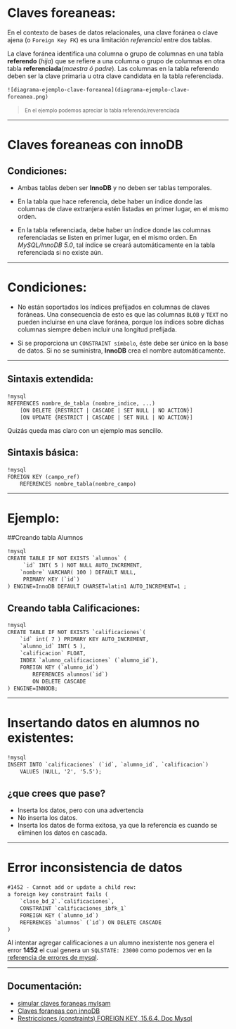# Claves foreaneas:

En el contexto de bases de datos relacionales, una clave foránea o clave ajena (o `Foreign Key FK`) es una limitación _referencial_ entre dos tablas.

La clave foránea identifica una columna o grupo de columnas en una tabla **referendo** (_hija_) que se refiere a una columna o grupo de columnas en otra tabla **referenciada**(_maestra ó padre_). Las columnas en la tabla referendo deben ser la clave primaria u otra clave candidata en la tabla referenciada.


><center>
	![diagrama-ejemplo-clave-foreanea](diagrama-ejemplo-clave-foreanea.png)
</center>

> <small>En el ejemplo podemos apreciar la tabla referendo/reverenciada</small>

-------------------------------------------------------------

# Claves foreaneas con innoDB


## Condiciones:

 - Ambas tablas deben ser **InnoDB** y no deben ser tablas temporales.

 - En la tabla que hace referencia, debe haber un índice donde las columnas de clave extranjera estén listadas en primer lugar, en el mismo orden.

 - En la tabla referenciada, debe haber un índice donde las columnas referenciadas se listen en primer lugar, en el mismo orden. En _MySQL/InnoDB 5.0_, tal índice se creará automáticamente en la tabla referenciada si no existe aún.

-------------------------------------------------------------

# Condiciones:

 - No están soportados los índices prefijados en columnas de claves foráneas. Una consecuencia de esto es que las columnas `BLOB` y `TEXT` no pueden incluirse en una clave foránea, porque los índices sobre dichas columnas siempre deben incluir una longitud prefijada.

 - Si se proporciona un `CONSTRAINT símbolo`, éste debe ser único en la base de datos. Si no se suministra, **InnoDB** crea el nombre automáticamente.

-------------------------------------------------------------

## Sintaxis extendida:

	!mysql
    REFERENCES nombre_de_tabla (nombre_indice, ...)
    	[ON DELETE {RESTRICT | CASCADE | SET NULL | NO ACTION}]
    	[ON UPDATE {RESTRICT | CASCADE | SET NULL | NO ACTION}]

Quizás queda mas claro con un ejemplo mas sencillo.

## Sintaxis básica:

	!mysql
	FOREIGN KEY (campo_ref)
		REFERENCES nombre_tabla(nombre_campo)

-------------------------------------------------------------

# Ejemplo:

##Creando tabla Alumnos

	!mysql
	CREATE TABLE IF NOT EXISTS `alumnos` (
 		 `id` INT( 5 ) NOT NULL AUTO_INCREMENT,
  		`nombre` VARCHAR( 100 ) DEFAULT NULL,
 		 PRIMARY KEY (`id`)
	) ENGINE=InnoDB DEFAULT CHARSET=latin1 AUTO_INCREMENT=1 ;

## Creando tabla Calificaciones:

	!mysql
	CREATE TABLE IF NOT EXISTS `calificaciones`(
		`id` int( 7 ) PRIMARY KEY AUTO_INCREMENT,
		`alumno_id` INT( 5 ),
		`calificacion` FLOAT,
		INDEX `alumno_calificaciones` (`alumno_id`),
		FOREIGN KEY (`alumno_id`)
			REFERENCES alumnos(`id`)
			ON DELETE CASCADE
	) ENGINE=INNODB;

-------------------------------------------------------------

# Insertando datos en alumnos no existentes:

	!mysql
	INSERT INTO `calificaciones` (`id`, `alumno_id`, `calificacion`)
		VALUES (NULL, '2', '5.5');

## ¿que crees que pase?

 - Inserta los datos, pero con una advertencia
 - No inserta los datos.
 - Inserta los datos de forma exitosa, ya que la referencia es cuando se eliminen los datos en cascada.


------------------------------------------------------------- 

# Error inconsistencia de datos

	#1452 - Cannot add or update a child row:
	a foreign key constraint fails (
		`clase_bd_2`.`calificaciones`,
		CONSTRAINT `calificaciones_ibfk_1`
		FOREIGN KEY (`alumno_id`)
		REFERENCES `alumnos` (`id`) ON DELETE CASCADE
	)

Al intentar agregar calificaciones a un alumno inexistente nos genera el error **1452** el cual genera un `SQLSTATE: 23000` como podemos ver en la [referencia de errores de mysql](http://dev.mysql.com/doc/refman/5.0/es/error-handling.html).

------------------------------------------------------------- 
## Documentación:

 - [simular claves foraneas myIsam](http://dev.mysql.com/doc/refman/5.0/es/example-foreign-keys.html)
- [Claves foraneas con innoDB](http://dev.mysql.com/doc/refman/5.0/es/innodb-foreign-key-constraints.html)
- [Restricciones (constraints) FOREIGN KEY, 15.6.4. Doc Mysql](http://dev.mysql.com/doc/refman/5.0/es/innodb-foreign-key-constraints.html)